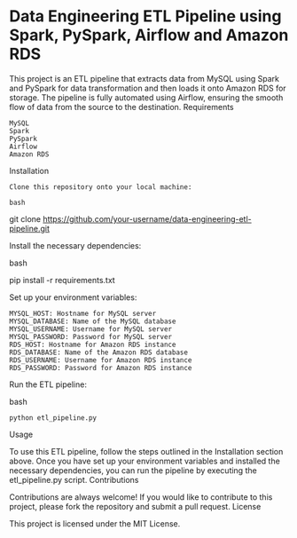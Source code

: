 # Data Engineering ETL Pipeline using Spark, PySpark, Airflow and Amazon RDS

This project is an ETL pipeline that extracts data from MySQL using Spark and PySpark for data transformation and then loads it onto Amazon RDS for storage. The pipeline is fully automated using Airflow, ensuring the smooth flow of data from the source to the destination.
Requirements

    MySQL
    Spark
    PySpark
    Airflow
    Amazon RDS

Installation

    Clone this repository onto your local machine:

    bash

git clone https://github.com/your-username/data-engineering-etl-pipeline.git

Install the necessary dependencies:

bash

pip install -r requirements.txt

Set up your environment variables:

    MYSQL_HOST: Hostname for MySQL server
    MYSQL_DATABASE: Name of the MySQL database
    MYSQL_USERNAME: Username for MySQL server
    MYSQL_PASSWORD: Password for MySQL server
    RDS_HOST: Hostname for Amazon RDS instance
    RDS_DATABASE: Name of the Amazon RDS database
    RDS_USERNAME: Username for Amazon RDS instance
    RDS_PASSWORD: Password for Amazon RDS instance

Run the ETL pipeline:

bash

    python etl_pipeline.py

Usage

To use this ETL pipeline, follow the steps outlined in the Installation section above. Once you have set up your environment variables and installed the necessary dependencies, you can run the pipeline by executing the etl_pipeline.py script.
Contributions

Contributions are always welcome! If you would like to contribute to this project, please fork the repository and submit a pull request.
License

This project is licensed under the MIT License.
